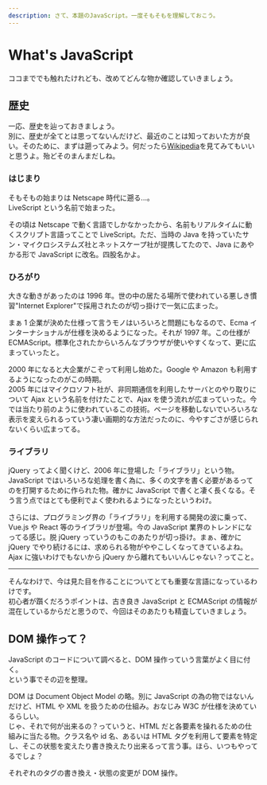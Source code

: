 ```yaml
---
description: さて、本題のJavaScript。一度そもそもを理解しておこう。
---
```


# What's JavaScript

ココまででも触れたけれども、改めてどんな物か確認していきましょう。

## 歴史

一応、歴史を辿っておきましょう。  
別に、歴史が全てとは思ってないんだけど、最近のことは知っておいた方が良い。そのために、まずは遡ってみよう。何だったら[Wikipedia](https://ja.wikipedia.org/wiki/JavaScript#%E6%AD%B4%E5%8F%B2)を見てみてもいいと思うよ。殆どそのまんまだしね。

### はじまり

そもそもの始まりは Netscape 時代に遡る...。  
LiveScript という名前で始まった。

その頃は Netscape で動く言語でしかなかったから、名前もリアルタイムに動くスクリプト言語ってことで LiveScript。ただ、当時の Java を持っていたサン・マイクロシステムズ社とネットスケープ社が提携してたので、Java にあやかる形で JavaScript に改名。四股名かよ。

### ひろがり

大きな動きがあったのは 1996 年。世の中の居たる場所で使われている悪しき慣習"Internet Explorer"で採用されたのが切っ掛けで一気に広まった。

まぁ 1 企業が決めた仕様って言うモノはいろいろと問題にもなるので、Ecma インターナショナルが仕様を決めるようになった。それが 1997 年。この仕様が ECMAScript。標準化されたからいろんなブラウザが使いやすくなって、更に広まっていったと。

2000 年になると大企業がこぞって利用し始めた。Google や Amazon も利用するようになったのがこの時期。  
2005 年にはマイクロソフト社が、非同期通信を利用したサーバとのやり取りについて Ajax という名前を付けたことで、Ajax を使う流れが広まっていった。今では当たり前のように使われているこの技術。ページを移動しないでいろいろな表示を変えられるっていう凄い画期的な方法だったのに、今やすごさが感じられないくらい広まってる。

### ライブラリ

jQuery ってよく聞くけど、2006 年に登場した「ライブラリ」という物。JavaScript ではいろいろな処理を書く為に、多くの文字を書く必要があるってのを打開するために作られた物。確かに JavaScript で書くと凄く長くなる。そう言う点ではとても便利でよく使われるようになったというわけ。

さらには、プログラミング界の「ライブラリ」を利用する開発の波に乗って、Vue.js や React 等のライブラリが登場。今の JavaScript 業界のトレンドになってる感じ。脱 jQuery っていうのもこのあたりが切っ掛け。まぁ、確かに jQuery でやり続けるには、求められる物がややこしくなってきているよね。Ajax に強いわけでもないから jQuery から離れてもいいんじゃない？ってこと。

---

そんなわけで、今は見た目を作ることについてとても重要な言語になっているわけです。  
初心者が躓くだろうポイントは、古き良き JavaScript と ECMAScript の情報が混在しているからだと思うので、今回はそのあたりも精査していきましょう。

## DOM 操作って？

JavaScript のコードについて調べると、DOM 操作っていう言葉がよく目に付く。  
という事でその辺を整理。

DOM は Document Object Model の略。別に JavaScript の為の物ではないんだけど、HTML や XML を扱うための仕組み。おなじみ W3C が仕様を決めているらしい。  
じゃ、それで何が出来るの？っていうと、HTML だと各要素を操れるための仕組みに当たる物。クラス名や id 名、あるいは HTML タグを利用して要素を特定し、そこの状態を変えたり書き換えたり出来るって言う事。ほら、いつもやってるでしょ？

それぞれのタグの書き換え・状態の変更が DOM 操作。
